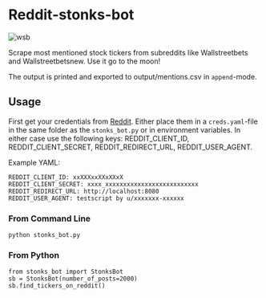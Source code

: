 # Reddit-stonks-bot
![wsb](https://en.wikipedia.org/wiki/R/wallstreetbets#/media/File:WallStreetBets.png)  

Scrape most mentioned stock tickers from subreddits like Wallstreetbets and Wallstreetbetsnew. Use it go to the moon!

The output is printed and exported to output/mentions.csv in `append`-mode.

## Usage
First get your credentials from [Reddit](https://praw.readthedocs.io/en/latest/getting_started/authentication.html). Either place them in a `creds.yaml`-file in the same folder as the `stonks_bot.py` or in environment variables. In either case use the following keys: REDDIT_CLIENT_ID, REDDIT_CLIENT_SECRET, REDDIT_REDIRECT_URL, REDDIT_USER_AGENT.  

Example YAML:
```
REDDIT_CLIENT_ID: xxXXXxxXXxXXxX
REDDIT_CLIENT_SECRET: xxxx_xxxxxxxxxxxxxxxxxxxxxxxxxx
REDDIT_REDIRECT_URL: http://localhost:8080
REDDIT_USER_AGENT: testscript by u/xxxxxxx-xxxxxx
```

### From Command Line
```
python stonks_bot.py
```


### From Python
```
from stonks_bot import StonksBot
sb = StonksBot(number_of_posts=2000)
sb.find_tickers_on_reddit()
```
